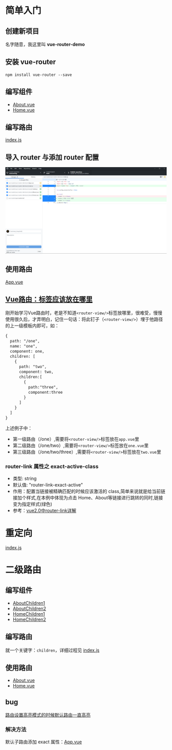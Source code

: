 # 简单入门

## 创建新项目

名字随意，我这里叫 **vue-router-demo** 

## 安装 vue-router

```
npm install vue-router --save
```

## 编写组件

- [About.vue](vue-router-demo\src\views\About.vue)
- [Home.vue](vue-router-demo\src\views\Home.vue)

## 编写路由

[index.js](vue-router-demo\src\router\index.js)

## 导入 router 与添加 router 配置

![image-20210216204754173](image/image-20210216204754173.png)

## 使用路由

[App.vue](vue-router-demo\src\App.vue)

## [Vue路由：标签应该放在哪里](https://www.cnblogs.com/bulici/p/11799404.html)             

刚开始学习Vue路由时，老是不知道`<router-view/>`标签放哪里，很难受，慢慢使用很久后，才弄明白，记住一句话：将此钉子（`<router-view/>`）埋于他路径的上一级模板内即可，如：

```vue
{
  path: "/one",
  name: "one",
  component: one,
  children: [
    {
      path: "two",
      component: two,
      children:[
        {
          path:"three",
          component:three
        }
      ]
    }
  ]
}
```

上述例子中：

- 第一级路由（/one）,需要将`<router-view/>`标签放在`app.vue`里
- 第二级路由（/one/two）,需要将`<router-view/>`标签放在`one.vue`里
- 第三级路由（/one/two/three）,需要将`<router-view/>`标签放在`two.vue`里

### router-link 属性之 exact-active-class

  - 类型: string
  - 默认值: "router-link-exact-active"
  - 作用：配置当链接被精确匹配的时候应该激活的 class,简单来说就是给当前链接加个样式,在本例中体现为点击 Home、About等链接进行跳转的同时,链接变为指定样式(绿色)
  - 参考：[vue2.0中router-link详解](https://blog.csdn.net/lhjuejiang/article/details/81082090)

# 重定向

[index.js](vue-router-demo\src\router\index.js)

# 二级路由

## 编写组件

- [AboutChildren1](vue-router-demo\src\views\About\AboutChildren1.vue)
- [AboutChildren2](vue-router-demo\src\views\About\AboutChildren2.vue)
- [HomeChildren1](vue-router-demo\src\views\Home\HomeChildren1.vue)
- [HomeChildren2](vue-router-demo\src\views\Home\HomeChildren2.vue)

## 编写路由

就一个关键字：`children`，详细过程见 [index.js](vue-router-demo\src\router\index.js)

## 使用路由

- [About.vue](vue-router-demo\src\views\About.vue)
- [Home.vue](vue-router-demo\src\views\Home.vue)

## bug

[路由设置高亮模式的时候默认路由一直高亮](https://blog.csdn.net/weixin_45810135/article/details/108842584)

### 解决方法

默认子路由添加 exact 属性：[App.vue](vue-router-demo\src\App.vue)